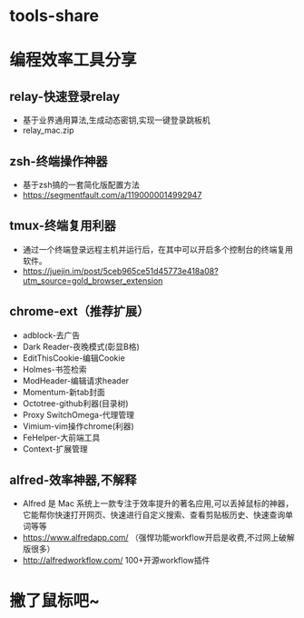 # tools-share
# 编程效率工具分享
## relay-快速登录relay
- 基于业界通用算法,生成动态密钥,实现一键登录跳板机
- relay_mac.zip
## zsh-终端操作神器
- 基于zsh搞的一套简化版配置方法
- https://segmentfault.com/a/1190000014992947
## tmux-终端复用利器
- 通过一个终端登录远程主机并运行后，在其中可以开启多个控制台的终端复用软件。
- https://juejin.im/post/5ceb965ce51d45773e418a08?utm_source=gold_browser_extension
## chrome-ext（推荐扩展）
- adblock-去广告
- Dark Reader-夜晚模式(彰显B格)
- EditThisCookie-编辑Cookie
- Holmes-书签检索
- ModHeader-编辑请求header
- Momentum-新tab封面
- Octotree-github利器(目录树)
- Proxy SwitchOmega-代理管理
- Vimium-vim操作chrome(利器)
- FeHelper-大前端工具
- Context-扩展管理
## alfred-效率神器,不解释
- Alfred 是 Mac 系统上一款专注于效率提升的著名应用,可以丢掉鼠标的神器，它能帮你快速打开网页、快速进行自定义搜索、查看剪贴板历史、快速查询单词等等
- https://www.alfredapp.com/ （强悍功能workflow开启是收费,不过网上破解版很多）
- http://alfredworkflow.com/ 100+开源workflow插件

# 撇了鼠标吧~
